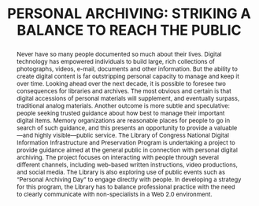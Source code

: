 ---
abstract: 'Never have so many people documented so much about

  their lives. Digital technology has empowered

  individuals to build large, rich collections of

  photographs, videos, e-mail, documents and other

  information. But the ability to create digital content is

  far outstripping personal capacity to manage and keep it

  over time. Looking ahead over the next decade, it is

  possible to foresee two consequences for libraries and

  archives. The most obvious and certain is that digital

  accessions of personal materials will supplement, and

  eventually surpass, traditional analog materials. Another

  outcome is more subtle and speculative: people seeking

  trusted guidance about how best to manage their

  important digital items. Memory organizations are

  reasonable places for people to go in search of such

  guidance, and this presents an opportunity to provide a

  valuable—and highly visible—public service. The

  Library of Congress National Digital Information

  Infrastructure and Preservation Program is undertaking a

  project to provide guidance aimed at the general public

  in connection with personal digital archiving. The

  project focuses on interacting with people through

  several different channels, including web-based written

  instructions, video productions, and social media. The

  Library is also exploring use of public events such as

  “Personal Archiving Day” to engage directly with

  people. In developing a strategy for this program, the

  Library has to balance professional practice with the

  need to clearly communicate with non-specialists in a

  Web 2.0 environment.'
creators:
- LeFurgy, William G.
date: null
document_url: https://services.phaidra.univie.ac.at/api/object/o:245902/download
grand_parent: iPRES
institutions: []
keywords:
- vienna
landing_page_url: https://phaidra.univie.ac.at/o:245902
language: eng
layout: publication
license: CC BY-SA 2.0 AT
notes_url: null
parent: iPRES 2010
presentation_url: null
publication_type: poster
size: 41037
source_name: iPRES
title: 'PERSONAL ARCHIVING: STRIKING A BALANCE TO  REACH THE PUBLIC'
year: 2010
---